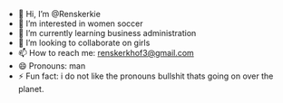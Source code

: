 - 👋 Hi, I’m @Renskerkie
- 👀 I’m interested in women soccer
- 🌱 I’m currently learning business administration
- 💞️ I’m looking to collaborate on girls
- 📫 How to reach me: renskerkhof3@gmail.com
- 😄 Pronouns: man
- ⚡ Fun fact: i do not like the pronouns bullshit thats going on over the planet.

<!---
Renskerkie/Renskerkie is a ✨ special ✨ repository because its `README.md` (this file) appears on your GitHub profile.
You can click the Preview link to take a look at your changes.
--->
